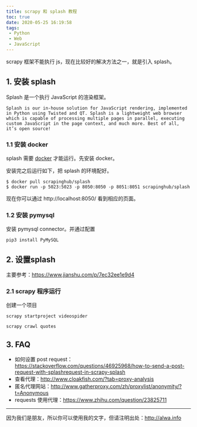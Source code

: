 ```yaml
---
title: scrapy 和 splash 教程
toc: true
date: 2020-05-25 16:19:58
tags:
 - Python
 - Web
 - JavaScript
---
```



scrapy 框架不能执行 js，现在比较好的解决方法之一，就是引入 splash。

<!-- more -->

## 1. 安装 splash
Splash 是一个执行 JavaScript 的渲染框架。
```
Splash is our in-house solution for JavaScript rendering, implemented in Python using Twisted and QT. Splash is a lightweight web browser which is capable of processing multiple pages in parallel, executing custom JavaScript in the page context, and much more. Best of all, it’s open source!
```

### 1.1 安装 docker
splash 需要 [docker](https://www.docker.com/) 才能运行。先安装 docker。

安装完之后运行如下，把 splash 的环境配好。
```
$ docker pull scrapinghub/splash
$ docker run -p 5023:5023 -p 8050:8050 -p 8051:8051 scrapinghub/splash
```

现在你可以通过 http://localhost:8050/ 看到相应的页面。

### 1.2 安装 pymysql
安装 pymysql connector。并通过配置
```
pip3 install PyMySQL
```

## 2. 设置splash
主要参考：https://www.jianshu.com/p/7ec32ee1e9d4


### 2.1 scrapy 程序运行
创建一个项目
```
scrapy startproject videospider
```
```
scrapy crawl quotes
```

## 3. FAQ
- 如何设置 post request： https://stackoverflow.com/questions/46925968/how-to-send-a-post-request-with-splashrequest-in-scrapy-splash
- 查看代理：http://www.cloakfish.com/?tab=proxy-analysis
- 匿名代理网站：http://www.gatherproxy.com/zh/proxylist/anonymity/?t=Anonymous
- requests 使用代理：https://www.zhihu.com/question/23825711

---

因为我们是朋友，所以你可以使用我的文字，但请注明出处：http://alwa.info